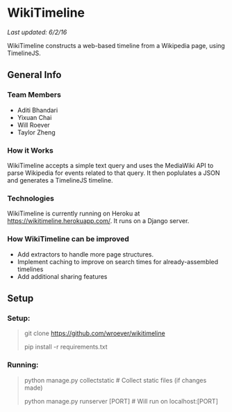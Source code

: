 WikiTimeline
============
*Last updated: 6/2/16*

WikiTimeline constructs a web-based timeline from a Wikipedia page, using TimelineJS.

General Info
------------

### Team Members

* Aditi Bhandari
* Yixuan Chai
* Will Roever
* Taylor Zheng

### How it Works
WikiTimeline accepts a simple text query and uses the MediaWiki API to parse Wikipedia for events related to that query. It then poplulates a JSON and generates a TimelineJS timeline. 

### Technologies
WikiTimeline is currently running on Heroku at https://wikitimeline.herokuapp.com/. It runs on a Django server.

### How WikiTimeline can be improved
* Add extractors to handle more page structures.
* Implement caching to improve on search times for already-assembled timelines
* Add additional sharing features

Setup
-----

### Setup:

> git clone https://github.com/wroever/wikitimeline
>
> pip install -r requirements.txt

### Running:

> python manage.py collectstatic # Collect static files (if changes made)
>
> python manage.py runserver [PORT] # Will run on localhost:[PORT]
